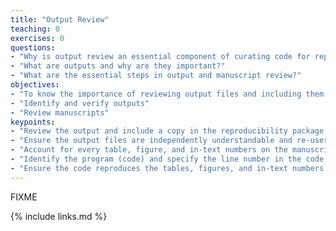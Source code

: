 ```yaml
---
title: "Output Review"
teaching: 0
exercises: 0
questions:
- "Why is output review an essential component of curating code for reproducibility?"
- "What are outputs and why are they important?"
- "What are the essential steps in output and manuscript review?"
objectives:
- "To know the importance of reviewing output files and including them in the reproducibility package"
- "Identify and verify outputs"
- "Review manuscripts"
keypoints:
- "Review the output and include a copy in the reproducibility package."
- "Ensure the output files are independently understandable and re-user friendly."
- "Account for every table, figure, and in-text numbers on the manuscript."
- "Identify the program (code) and specify the line number in the code that created them."
- "Ensure the code reproduces the tables, figures, and in-text numbers on the manuscript."
---
```

FIXME

{% include links.md %}